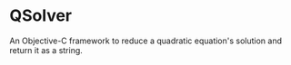# QSolver
An Objective-C framework to reduce a quadratic equation's solution and return it as a string.
